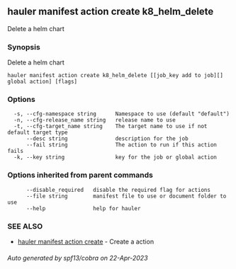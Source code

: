 ## hauler manifest action create k8_helm_delete

Delete a helm chart

### Synopsis

Delete a helm chart

```
hauler manifest action create k8_helm_delete [[job_key add to job][] global action] [flags]
```

### Options

```
  -s, --cfg-namespace string      Namespace to use (default "default")
  -n, --cfg-release_name string   release name to use
  -t, --cfg-target_name string    The target name to use if not default target type
      --desc string               description for the job
      --fail string               The action to run if this action fails
  -k, --key string                key for the job or global action
```

### Options inherited from parent commands

```
      --disable_required   disable the required flag for actions
      --file string        manifest file to use or document folder to use
      --help               help for hauler
```

### SEE ALSO

* [hauler manifest action create](hauler_manifest_action_create.md)	 - Create a action

###### Auto generated by spf13/cobra on 22-Apr-2023

